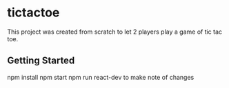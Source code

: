 # tictactoe
This project was created from scratch to let 2 players play a game of tic tac toe.

## Getting Started
npm install
npm start
npm run react-dev to make note of changes
